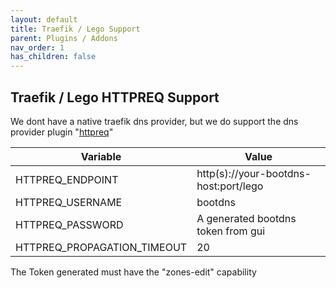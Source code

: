 ```yaml
---
layout: default
title: Traefik / Lego Support
parent: Plugins / Addons
nav_order: 1
has_children: false
---
```


## Traefik / Lego HTTPREQ Support

We dont have a native traefik dns provider, but we do support the dns provider plugin "[httpreq](https://go-acme.github.io/lego/dns/httpreq/)"

| Variable | Value |
| ------ | ------ |
| HTTPREQ_ENDPOINT | http(s)://your-bootdns-host:port/lego |
| HTTPREQ_USERNAME | bootdns |
| HTTPREQ_PASSWORD | A generated bootdns token from gui |
| HTTPREQ_PROPAGATION_TIMEOUT | 20 |

The Token generated must have the "zones-edit" capability
